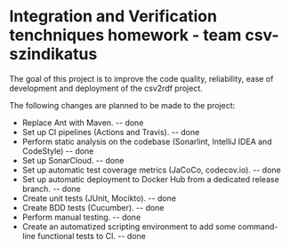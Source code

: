 # Integration and Verification tenchniques homework - team csv-szindikatus

The goal of this project is to improve the code quality, reliability, ease of development and deployment of the csv2rdf project.

The following changes are planned to be made to the project:
 - Replace Ant with Maven. -- done
 - Set up CI pipelines (Actions and Travis). -- done
 - Perform static analysis on the codebase (Sonarlint, IntelliJ IDEA and CodeStyle) -- done
 - Set up SonarCloud. -- done
 - Set up automatic test coverage metrics (JaCoCo, codecov.io). -- done
 - Set up automatic deployment to Docker Hub from a dedicated release branch. -- done
 - Create unit tests (JUnit, Mocikto). -- done
 - Create BDD tests (Cucumber). -- done
 - Perform manual testing. -- done
 - Create an automatized scripting environment to add some command-line functional tests to CI. -- done
